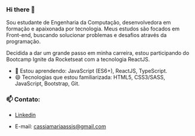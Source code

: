 ### Hi there 👋

Sou estudante de Engenharia da Computação, desenvolvedora em formação e apaixonada por tecnologia. Meus estudos são focados em Front-end, buscando solucionar problemas e desafios através da programação.

Decidida a dar um grande passo em minha carreira, estou participando do Bootcamp Ignite da Rocketseat com a tecnologia ReactJS. 

- 🌱 Estou aprendendo: JavaScript (ES6+), ReactJS, TypeScript.
- 😄 Tecnologias que estou familiarizada: HTML5, CSS3/SASS, JavaScript, Bootstrap, Git.

### 📫 Contato:
- [Linkedin](https://www.linkedin.com/in/cassia-maria/)

- E-mail: cassiamariaassis@gmail.com
